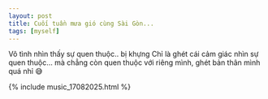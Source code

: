 ```yaml
---
layout: post
title: Cuối tuần mưa gió cùng Sài Gòn...
tags: [myself]
---
```

Vô tình nhìn thấy sự quen thuộc.. bị khựng
Chỉ là ghét cái cảm giác nhìn sự quen thuộc… mà chẳng còn quen thuộc với riêng mình, ghét bản thân mình quá nhỉ 😅

{% include music_17082025.html %}